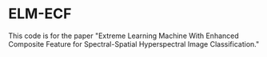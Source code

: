 # ELM-ECF
This code is for the paper "Extreme Learning Machine With Enhanced Composite Feature for Spectral-Spatial Hyperspectral Image Classification."
